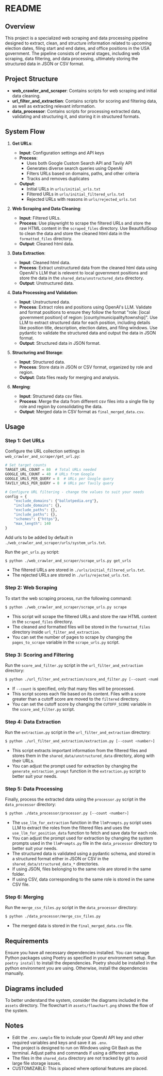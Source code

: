 # README

## Overview

This project is a specialized web scraping and data processing pipeline designed to extract, clean, and structure information related to upcoming election dates, filing start and end dates, and office positions in the USA government. The pipeline consists of several stages, including web scraping, data filtering, and data processing, ultimately storing the structured data in JSON or CSV format.

## Project Structure

- **web_crawler_and_scraper**: Contains scripts for web scraping and initial data cleaning.
- **url_filter_and_extraction**: Contains scripts for scoring and filtering data, as well as extracting relevant information.
- **data_processor**: Contains scripts for processing extracted data, validating and structuring it, and storing it in structured formats.

## System Flow

1. **Get URLs**:

   - **Input**: Configuration settings and API keys
   - **Process**:
     - Uses both Google Custom Search API and Tavily API
     - Generates diverse search queries using OpenAI
     - Filters URLs based on domains, paths, and other criteria
     - Tracks and removes duplicates
   - **Output**:
     - Initial URLs in `urls/initial_urls.txt`
     - Filtered URLs in `urls/initial_filtered_urls.txt`
     - Rejected URLs with reasons in `urls/rejected_urls.txt`

2. **Web Scraping and Data Cleaning**:

   - **Input**: Filtered URLs.
   - **Process**: Use playwright to scrape the filtered URLs and store the raw HTML content in the `scraped_files` directory. Use BeautifulSoup to clean the data and store the cleaned html data in the `formatted_files` directory.
   - **Output**: Cleaned html data.

3. **Data Extraction**:

   - **Input**: Cleaned html data.
   - **Process**: Extract unstructured data from the cleaned html data using OpenAI's LLM that is relevent to local government positions and store the data in the `shared_data/unstructured_data` directory.
   - **Output**: Unstructured data.

4. **Data Processing and Validation**:

   - **Input**: Unstructured data.
   - **Process**: Extract roles and positions using OpenAI's LLM. Validate and format positions to ensure they follow the format "role: [local government position] of region: [county/municipality/township]". Use LLM to extract structured data for each position, including details like position title, description, election dates, and filing windows. Use pydantic to validate the structured data and output the data in JSON format.
   - **Output**: Structured data in JSON format.

5. **Structuring and Storage**:

   - **Input**: Structured data.
   - **Process**: Store data in JSON or CSV format, organized by role and region.
   - **Output**: Data files ready for merging and analysis.

6. **Merging**:
   - **Input**: Structured data csv files.
   - **Process**: Merge the data from different csv files into a single file by role and region by consolidating the data.
   - **Output**: Merged data in CSV format as `final_merged_data.csv`.

## Usage

### Step 1: Get URLs

Configure the URL collection settings in `web_crawler_and_scraper/get_url.py`:

```python
# Set target counts
TARGET_URL_COUNT = 80  # Total URLs needed
GOOGLE_URL_COUNT = 40  # URLs from Google
GOOGLE_URLS_PER_QUERY = 8  # URLs per Google query
TAVILY_URLS_PER_QUERY = 8  # URLs per Tavily query

# Configure URL filtering - change the values to suit your needs
config = {
    "exclude_domains": {"ballotpedia.org"},
    "include_domains": {},
    "exclude_paths": {},
    "include_paths": {},
    "schemes": {"https"},
    "max_length": 140
}
```

Add urls to be added by default in `./web_crawler_and_scraper/urls/system_urls.txt`.

Run the `get_urls.py` script:

```bash
$ python ./web_crawler_and_scraper/scrape_urls.py get_urls
```

- The filtered URLs are stored in `./urls/initial_filtered_urls.txt`.
- The rejected URLs are stored in `./urls/rejected_urls.txt`.

### Step 2: Web Scraping

To start the web scraping process, run the following command:

```bash
$ python ./web_crawler_and_scraper/scrape_urls.py scrape
```

- This script will scrape the filtered URLs and store the raw HTML content in the `scraped_files` directory.
- The cleaned and formatted files will be stored in the `formatted_files` directory inside `url_filter_and_extraction`.
- You can set the number of pages to scrape by changing the `pages_to_scrape` variable in the `scrape_urls.py` script.

### Step 3: Scoring and Filtering

Run the `score_and_filter.py` script in the `url_filter_and_extraction` directory:

```bash
$ python ./url_filter_and_extraction/score_and_filter.py [--count <number>]
```

- If `--count` is specified, only that many files will be processed.
- This script scores each file based on its content. Files with a score greater than a cutoff score are moved to the `filtered` directory.
- You can set the cutoff score by changing the `CUTOFF_SCORE` variable in the `score_and_filter.py` script.

### Step 4: Data Extraction

Run the `extraction.py` script in the `url_filter_and_extraction` directory:

```bash
$ python ./url_filter_and_extraction/extraction.py [--count <number>]
```

- This script extracts important information from the filtered files and stores them in the `shared_data/unstructured_data` directory, along with their URLs.
- You can adjust the prompt used for extraction by changing the `generate_extraction_prompt` function in the `extraction.py` script to better suit your needs.

### Step 5: Data Processing

Finally, process the extracted data using the `processor.py` script in the `data_processor` directory:

```bash
$ python ./data_processor/processor.py [--count <number>]
```

- The `use_llm_for_extraction` function in the `llmPrompts.py` script uses LLM to extract the roles from the filtered files and uses the `use_llm_for_position_data` function to fetch and save data for each role.
- You can adjust the prompt used for extraction by changing the system prompts used in the `llmPrompts.py` file in the `data_processor` directory to better suit your needs.
- The structured data is validated using a pydantic schema, and stored in a structured format either in JSON or CSV in the `shared_data/structured_data_*` directories.
- If using JSON, files belonging to the same role are stored in the same folder.
- If using CSV, data corresponding to the same role is stored in the same CSV file.

### Step 6: Merging

Run the `merge_csv_files.py` script in the `data_processor` directory:

```bash
$ python ./data_processor/merge_csv_files.py
```

- The merged data is stored in the `final_merged_data.csv` file.

## Requirements

Ensure you have all necessary dependencies installed. You can manage Python packages using Poetry as specified in your environment setup.
Run `poetry install` to install the dependencies.
Poetry should be installed in the python environment you are using. Otherwise, install the dependencies manually.

## Diagrams included

To better understand the system, consider the diagrams included in the `assets` directory.
The flowchart in `assets/flowchart.png` shows the flow of the system.

## Notes

- Edit the `.env.sample` file to include your OpenAI API key and other required variables and keys and save it as `.env`.
- The project is designed to run on Windows using Git Bash as the terminal. Adjust paths and commands if using a different setup.
- The files in the `shared_data` directory are not tracked by git to avoid large file storage issues.
- CUSTOMIZABLE: This is placed where optional features are placed.
